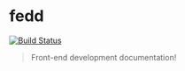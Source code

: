 # fedd 

[![Build Status](https://travis-ci.org/WorkPlusFE/fedd.svg?branch=master)](https://travis-ci.org/WorkPlusFE/fedd)

> Front-end development documentation!
